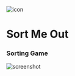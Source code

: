 
![icon](https://cloud.githubusercontent.com/assets/20976789/26669244/c6a1025e-46df-11e7-8a1b-420e49660846.png)
# Sort Me Out
### Sorting Game

![screenshot](https://cloud.githubusercontent.com/assets/20976789/26669172/6aac58cc-46df-11e7-976b-c3ef643848d4.png)
